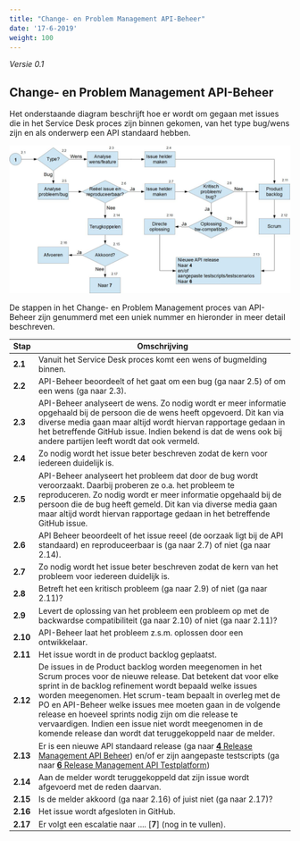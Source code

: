 ```yaml
---
title: "Change- en Problem Management API-Beheer"
date: '17-6-2019'
weight: 100
---
```


*Versie 0.1*

## Change- en Problem Management API-Beheer

Het onderstaande diagram beschrijft hoe er wordt om gegaan met issues die in het Service Desk proces zijn binnen gekomen, van het type bug/wens zijn en als onderwerp een API standaard hebben.

![Change- en Problem Management API-Beheer](https://github.com/VNG-Realisatie/api-beheer/blob/master/Processen/CR-PR-API-Beheer.jpg)

De stappen in het Change- en Problem Management proces van API-Beheer zijn genummerd met een uniek nummer en hieronder in meer detail beschreven.

| **Stap** | **Omschrijving** |
| -------- | ---------------- |
| **2.1** | Vanuit het Service Desk proces komt een wens of bugmelding binnen. |
| **2.2** | API-Beheer beoordeelt of het gaat om een bug (ga naar 2.5) of om een wens (ga naar 2.3). |
| **2.3** | API-Beheer analyseert de wens. Zo nodig wordt er meer informatie opgehaald bij de persoon die de wens heeft opgevoerd. Dit kan via diverse media gaan maar altijd wordt hiervan rapportage gedaan in het betreffende GitHub issue. Indien bekend is dat de wens ook bij andere partijen leeft wordt dat ook vermeld. |
| **2.4** | Zo nodig wordt het issue beter beschreven zodat de kern voor iedereen duidelijk is. |
| **2.5** | API-Beheer analyseert het probleem dat door de bug wordt veroorzaakt. Daarbij proberen ze o.a. het probleem te reproduceren. Zo nodig wordt er meer informatie opgehaald bij de persoon die de bug heeft gemeld. Dit kan via diverse media gaan maar altijd wordt hiervan rapportage gedaan in het betreffende GitHub issue. |
| **2.6** | API Beheer beoordeelt of het issue reeel (de oorzaak ligt bij de API standaard) en reproduceerbaar is (ga naar 2.7) of niet (ga naar 2.14). |
| **2.7** | Zo nodig wordt het issue beter beschreven zodat de kern van het probleem voor iedereen duidelijk is. |
| **2.8** | Betreft het een kritisch probleem (ga naar 2.9) of niet (ga naar 2.11)? |
| **2.9** | Levert de oplossing van het probleem een probleem op met de backwardse compatibiliteit (ga naar 2.10) of niet (ga naar 2.11)? |
| **2.10** | API-Beheer laat het probleem z.s.m. oplossen door een ontwikkelaar. |
| **2.11** | Het issue wordt in de product backlog geplaatst. |
| **2.12** | De issues in de Product backlog worden meegenomen in het Scrum proces voor de nieuwe release. Dat betekent dat voor elke sprint in de backlog refinement wordt bepaald welke issues worden meegenomen. Het scrum-team bepaalt in overleg met de PO en API-Beheer welke issues mee moeten gaan in de volgende release en hoeveel sprints nodig zijn om die release te vervaardigen. Indien een issue niet wordt meegenomen in de komende release dan wordt dat teruggekoppeld naar de melder. |
| **2.13** | Er is een nieuwe API standaard release (ga naar [**4** Release Management API Beheer](RM-API-Beheer.md)) en/of er zijn aangepaste testscripts (ga naar [**6** Release Management API Testplatform](RM-ATV.md)) |
| **2.14** | Aan de melder wordt teruggekoppeld dat zijn issue wordt afgevoerd met de reden daarvan. |
| **2.15** | Is de melder akkoord (ga naar 2.16) of juist niet (ga naar 2.17)? |
| **2.16** | Het issue wordt afgesloten in GitHub. |
| **2.17** | Er volgt een escalatie naar .... [**7**] (nog in te vullen). |
